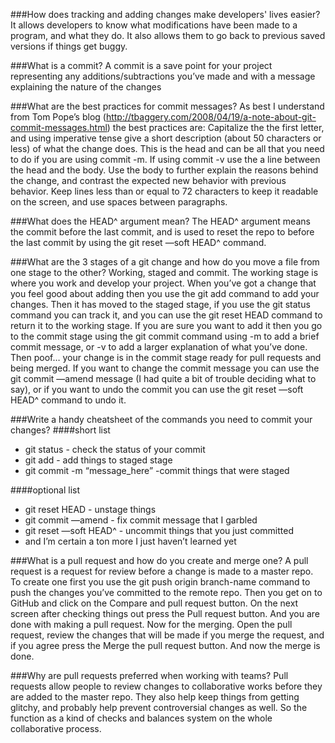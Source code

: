 ###How does tracking and adding changes make developers' lives easier?
It allows developers to know what modifications have been made to a program, and what they do.  It also allows them to go back to previous saved versions if things get buggy.

###What is a commit?
A commit is a save point for your project representing any additions/subtractions you’ve made and with a message explaining the nature of the changes

###What are the best practices for commit messages?
As best I understand from Tom Pope’s blog (http://tbaggery.com/2008/04/19/a-note-about-git-commit-messages.html)
 the best practices are: Capitalize the the first letter, and using imperative tense give a short description (about 50 characters or less) of what the change does. This is the head and can be all that you need to do if you are using commit -m. If using commit -v use the a line between the head and the body. Use the body to further explain the reasons behind the change, and contrast the expected new behavior with previous behavior. Keep lines less than or equal to 72 characters to keep it readable on the screen, and use spaces between paragraphs.

###What does the HEAD^ argument mean?
The HEAD^ argument means the commit before the last commit, and is used to reset the repo to before the last commit by using the git reset —soft HEAD^ command.

###What are the 3 stages of a git change and how do you move a file from one stage to the other?
Working, staged and commit.  The working stage is where you work and develop your project.  When you’ve got a change that you feel good about adding then you use the git add command to add your changes. Then it has moved to the staged stage, if you use the git status command you can track it, and you can use the git reset HEAD command to return it to the working stage.  If you are sure you want to add it then you go to the commit stage using the git commit command using -m to add a brief commit message, or -v to add a larger explanation of what you’ve done.  Then poof… your change is in the commit stage ready for pull requests and being merged.  If you want to change the commit message you can use the git commit —amend message (I had quite a bit of trouble deciding what to say), or if you want to undo the commit you can use the git reset —soft HEAD^ command to undo it.

###Write a handy cheatsheet of the commands you need to commit your changes?
####short list
- git status - check the status of your commit
- git add - add things to staged stage
- git commit -m “message_here” -commit things that were staged

####optional list
- git reset HEAD - unstage things
- git commit —amend - fix commit message that I garbled
- git reset —soft HEAD^ - uncommit things that you just committed
- and I’m certain a ton more I just haven’t learned yet

###What is a pull request and how do you create and merge one?
A pull request is a request for review before a change is made to a master repo.
To create one first you use the git push origin branch-name command to push the changes you’ve committed to the remote repo. Then you get on to GitHub and click on the Compare and pull request button.  On the next screen after checking things out press the Pull request button. And you are done with making a pull request.
Now for the merging.  Open the pull request, review the changes that will be made if you merge the request, and if you agree press the Merge the pull request button. And now the merge is done.

###Why are pull requests preferred when working with teams?
Pull requests allow people to review changes to collaborative works before they are added to the master repo.  They also help keep things from getting glitchy, and probably help prevent controversial changes as well.  So the function as a kind of checks and balances system on the whole collaborative process.